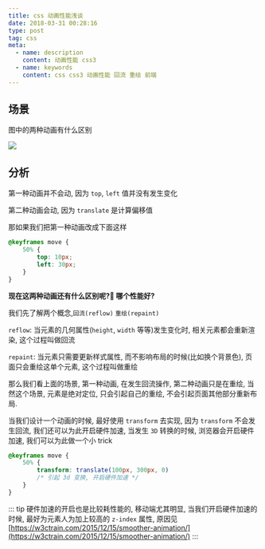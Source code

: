 ```yaml
---
title: css 动画性能浅谈
date: 2018-03-31 00:28:16
type: post
tag: css
meta:
  - name: description
    content: 动画性能 css3
  - name: keywords
    content: css css3 动画性能 回流 重绘 前端
---
```


## 场景

图中的两种动画有什么区别

![](https://blog-1252181333.cossh.myqcloud.com/blog/css-anmiation-carbon.png)

## 分析

第一种动画并不会动, 因为 `top`, `left` 值并没有发生变化

第二种动画会动, 因为 `translate` 是计算偏移值

那如果我们把第一种动画改成下面这样

```css
@keyframes move {
    50% {
        top: 10px;
        left: 30px;
    }
}
```

**现在这两种动画还有什么区别呢? 哪个性能好?**

我们先了解两个概念,`回流(reflow)` `重绘(repaint)`

`reflow`: 当元素的几何属性(`height`, `width` 等等)发生变化时, 相关元素都会重新渲染, 这个过程叫做回流

`repaint`: 当元素只需要更新样式属性, 而不影响布局的时候(比如换个背景色), 页面只会重绘这单个元素, 这个过程叫做重绘

那么我们看上面的场景, 第一种动画, 在发生回流操作, 第二种动画只是在重绘, 当然这个场景, 元素是绝对定位, 只会引起自己的重绘, 不会引起页面其他部分重新布局.

当我们设计一个动画的时候, 最好使用 `transform` 去实现, 因为 `transform` 不会发生回流, 我们还可以为此开启硬件加速, 当发生 `3D` 转换的时候, 浏览器会开启硬件加速, 我们可以为此做一个小 trick

```css
@keyframes move {
    50% {
        transform: translate(100px, 300px, 0)
        /* 引起 3d 变换, 开启硬件加速 */
    }
}
```

::: tip
硬件加速的开启也是比较耗性能的, 移动端尤其明显, 当我们开启硬件加速的时候, 最好为元素人为加上较高的 `z-index` 属性, 原因见[https://w3ctrain.com/2015/12/15/smoother-animation/](https://w3ctrain.com/2015/12/15/smoother-animation/)
:::
